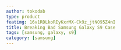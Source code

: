 ```yaml
---
author: tokodab
type: product
featimg: 16v1RDLkoRIyKxrMX-Ck9z_jtNO95Z4nI
title: Breaking Bad Samsung Galaxy S9 Case
tags: [samsung, galaxy, s9]
category: [samsung]
---
```

